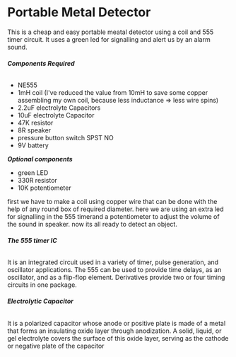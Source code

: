 # **Portable Metal Detector**
This is a cheap and easy portable meatal detector using a coil and 555 timer circuit. It uses a green led for signalling and alert us by an alarm sound.

###### ***Components Required***
- NE555
- 1mH coil (I've reduced the value from 10mH to save some copper assembling my own coil, because less inductance => less wire spins)
- 2.2uF electrolyte Capacitors
- 10uF electrolyte Capacitor
- 47K resistor
- 8R speaker
- pressure button switch SPST NO
- 9V battery

 ***Optional components***
- green LED
- 330R resistor
- 10K potentiometer



first we have to make a coil using copper wire that can be done with the help of any round box of required diameter.
here we are using an extra led for signalling in the 555 timerand a potentiometer to adjust the volume of the sound in speaker.
now its all ready to detect an object.

###### ***The 555 timer IC***
It is an integrated circuit used in a variety of timer, pulse generation, and oscillator applications. The 555 can be used to provide time delays, as an oscillator, and as a flip-flop element. Derivatives provide two or four timing circuits in one package.

###### ***Electrolytic Capacitor***
It is a polarized capacitor whose anode or positive plate is made of a metal that forms an insulating oxide layer through anodization. A solid, liquid, or gel electrolyte covers the surface of this oxide layer, serving as the cathode or negative plate of the capacitor

